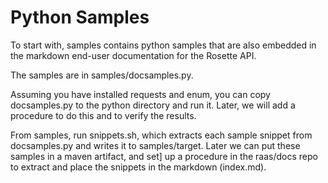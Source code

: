 Python Samples
==================

To start with, samples contains python samples that are also embedded in the markdown 
end-user documentation for the Rosette API.

The samples are in samples/docsamples.py.

Assuming you have installed requests and enum, you can copy docsamples.py to the python 
directory and run it. Later, we will add a procedure to do this and to verify the results.

From samples, run snippets.sh, which extracts each sample snippet from docsamples.py and 
writes it to samples/target. Later we can put these samples in a maven artifact, and set]
up a procedure in the raas/docs repo to extract and place the snippets in the markdown
(index.md).
